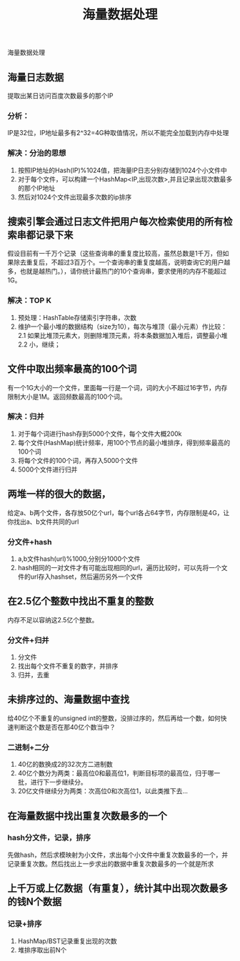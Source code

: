 ﻿---
title: 海量数据处理
tag: massive Data
categories: interview
---

海量数据处理
<!-- more-->

## 海量日志数据
提取出某日访问百度次数最多的那个IP
### 分析：
IP是32位，IP地址最多有2^32=4G种取值情况，所以不能完全加载到内存中处理
### 解决：分治的思想
1. 按照IP地址的Hash(IP)%1024值，把海量IP日志分别存储到1024个小文件中
2. 对于每个文件，可以构建一个HashMap<IP,出现次数>,并且记录出现次数最多的那个IP地址
3. 然后对1024个文件出现最多次数的ip排序


## 搜索引擎会通过日志文件把用户每次检索使用的所有检索串都记录下来
假设目前有一千万个记录（这些查询串的重复度比较高，虽然总数是1千万，但如果除去重复后，不超过3百万个。一个查询串的重复度越高，说明查询它的用户越多，也就是越热门。），请你统计最热门的10个查询串，要求使用的内存不能超过1G。

### 解决：TOP K
1. 预处理：HashTable存储索引字符串，次数
2. 维护一个最小堆的数据结构（size为10），每次与堆顶（最小元素）作比较：
    2.1 如果比堆顶元素大，则删除堆顶元素，将本条数据加入堆后，调整最小堆
    2.2               小，继续； 


## 文件中取出频率最高的100个词
有一个1G大小的一个文件，里面每一行是一个词，词的大小不超过16字节，内存限制大小是1M。返回频数最高的100个词。

### 解决：归并
1. 对于每个词进行hash存到5000个文件，每个文件大概200k
2. 每个文件(HashMap)统计频率，用100个节点的最小堆排序，得到频率最高的100个词
3. 将每个文件的100个词，再存入5000个文件
4. 5000个文件进行归并

## 两堆一样的很大的数据，
 给定a、b两个文件，各存放50亿个url，每个url各占64字节，内存限制是4G，让你找出a、b文件共同的url
 
 ### 分文件+hash
 1. a,b文件hash(url)%1000,分别分1000个文件
 2. hash相同的一对文件才有可能出现相同的url，遍历比较时，可以先将一个文件的url存入hashset，然后遍历另外一个文件
 

## 在2.5亿个整数中找出不重复的整数
内存不足以容纳这2.5亿个整数。

### 分文件+归并
1. 分文件
2. 找出每个文件不重复的数字，并排序
3. 归并，去重


## 未排序过的、海量数据中查找
给40亿个不重复的unsigned int的整数，没排过序的，然后再给一个数，如何快速判断这个数是否在那40亿个数当中？

### 二进制+二分
1. 40亿的数换成2的32次方二进制数
2. 40亿个数分为两类：最高位0和最高位1，判断目标项的最高位，归于哪一批，进行下一步继续分。
3. 20亿文件继续分为两类：次高位0和次高位1，以此类推下去...

## 在海量数据中找出重复次数最多的一个
### hash分文件，记录，排序
先做hash，然后求模映射为小文件，求出每个小文件中重复次数最多的一个，并记录重复次数。然后找出上一步求出的数据中重复次数最多的一个就是所求

## 上千万或上亿数据（有重复），统计其中出现次数最多的钱N个数据
### 记录+排序
1. HashMap/BST记录重复出现的次数
2. 堆排序取出前N个